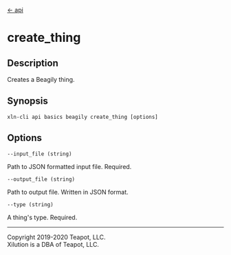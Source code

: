 [<- api](../../../api/index.md)

# create_thing

## Description

Creates a Beagily thing.

## Synopsis

```
xln-cli api basics beagily create_thing [options]
```

## Options

`--input_file (string)`

Path to JSON formatted input file. Required.

`--output_file (string)`

Path to output file. Written in JSON format.

`--type (string)`

A thing's type. Required.

---
Copyright 2019-2020 Teapot, LLC.  
Xilution is a DBA of Teapot, LLC.
